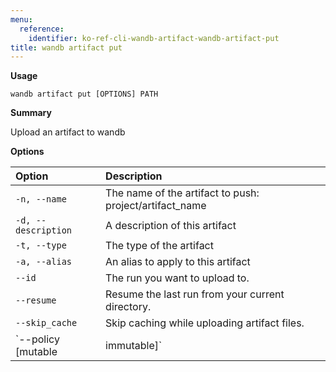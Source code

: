 ```yaml
---
menu:
  reference:
    identifier: ko-ref-cli-wandb-artifact-wandb-artifact-put
title: wandb artifact put
---
```


**Usage**

`wandb artifact put [OPTIONS] PATH`

**Summary**

Upload an artifact to wandb


**Options**

| **Option** | **Description** |
| :--- | :--- |
| `-n, --name` | The name of the artifact to push:   project/artifact_name |
| `-d, --description` | A description of this artifact |
| `-t, --type` | The type of the artifact |
| `-a, --alias` | An alias to apply to this artifact |
| `--id` | The run you want to upload to. |
| `--resume` | Resume the last run from your current   directory. |
| `--skip_cache` | Skip caching while uploading artifact files. |
| `--policy [mutable|immutable]` | Set the storage policy while uploading   artifact files. |